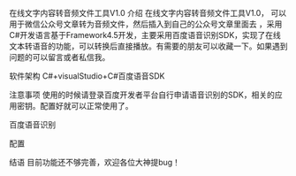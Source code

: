 在线文字内容转音频文件工具V1.0
介绍
在线文字内容转音频文件工具V1.0， 可以用于微信公众号文章转为音频文件，然后插入到自己的公众号文章里面去 ，采用C#开发语言基于Framework4.5开发，主要采用百度语音识别SDK，实现了在线文本转语音的功能，可以转换后直接播放。有需要的朋友可以收藏一下。如果遇到问题的可以留言或者私信我。

软件架构
C#+visualStudio+C#百度语音SDK

注意事项
使用的时候请登录百度开发者平台自行申请语音识别的SDK，相关的应用密钥。配置好就可以正常使用了。

百度语音识别

配置

结语
目前功能还不够完善，欢迎各位大神提bug！


